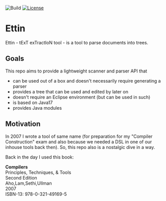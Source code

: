 ![Build](https://github.com/ingomohr/ettin/actions/workflows/mvn-build-main.yml/badge.svg?branch=main)
[![License](https://img.shields.io/badge/License-EPL_2.0-red.svg)](https://opensource.org/licenses/EPL-2.0)
# Ettin

Ettin - tExT exTractIoN tool - is a tool to parse documents into trees.

## Goals
This repo aims to provide a lightweight scanner and parser API that

- can be used out of a box and doesn't necessarily require generating a parser
- provides a tree that can be used and edited by later on
- doesn't require an Eclipse environment (but can be used in such)
- is based on Java17
- provides Java modules

## Motivation
In 2007 I wrote a tool of same name (for preparation for my "Compiler Construction" exam and also because we needed a DSL in one of our inhouse tools back then). So, this repo also is a nostalgic dive in a way.

Back in the day I used this book:

**Compilers**<br/>
Principles, Techniques, & Tools<br/>
Second Edition<br/>
Aho,Lam,Sethi,Ullman<br/>
2007<br/>
ISBN-13: 978-0-321-49169-5<br/>


